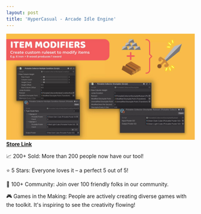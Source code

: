 ```yaml
---
layout: post
title: 'HyperCasual - Arcade Idle Engine'
---
```

![screenshot](/assets/img/projects/proj-2/idle-itemModifiers.jpg)
[**Store Link**](https://assetstore.unity.com/packages/tools/game-toolkits/hypercasual-arcade-idle-starter-kit-234142) <br/>


📈 200+ Sold: More than 200 people now have our tool!

⭐ 5 Stars: Everyone loves it – a perfect 5 out of 5!

🤝 100+ Community: Join over 100 friendly folks in our community.

🎮 Games in the Making: People are actively creating diverse games with the toolkit. It's inspiring to see the creativity flowing!
